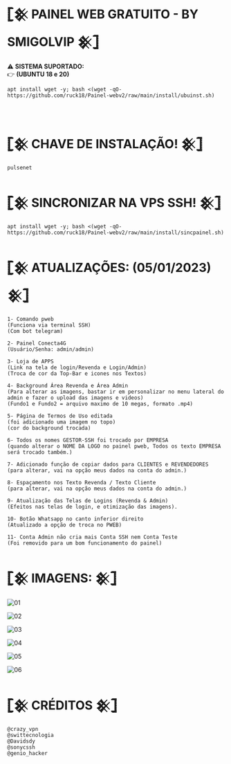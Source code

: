 #  𓊈𒆜 PAINEL WEB GRATUITO - BY SMIGOLVIP 𒆜𓊉

⚠ <b>SISTEMA SUPORTADO:</b></br>
👉 <b>(UBUNTU 18 e 20)</b></br>


```
apt install wget -y; bash <(wget -qO- https://github.com/ruck18/Painel-webv2/raw/main/install/ubuinst.sh)
```
</br>

# 𓊈𒆜 CHAVE DE INSTALAÇÃO! 𒆜𓊉
```
pulsenet
```

# 𓊈𒆜 SINCRONIZAR NA VPS SSH! 𒆜𓊉
```
apt install wget -y; bash <(wget -qO- https://github.com/ruck18/Painel-webv2/raw/main/install/sincpainel.sh)
```


# 𓊈𒆜 ATUALIZAÇÕES: (05/01/2023) 𒆜𓊉
```
1- Comando pweb
(Funciona via terminal SSH)
(Com bot telegram)

2- Painel Conecta4G 
(Usuário/Senha: admin/admin)

3- Loja de APPS 
(Link na tela de login/Revenda e Login/Admin)
(Troca de cor da Top-Bar e icones nos Textos)

4- Background Área Revenda e Área Admin
(Para alterar as imagens, bastar ir em personalizar no menu lateral do admin e fazer o upload das imagens e videos)
(Fundo1 e Fundo2 = arquivo maximo de 10 megas, formato .mp4)

5- Página de Termos de Uso editada
(foi adicionado uma imagem no topo)
(cor do background trocada)

6- Todos os nomes GESTOR-SSH foi trocado por EMPRESA
(quando alterar o NOME DA LOGO no painel pweb, Todos os texto EMPRESA será trocado também.)

7- Adicionado função de copiar dados para CLIENTES e REVENDEDORES
(para alterar, vai na opção meus dados na conta do admin.)

8- Espaçamento nos Texto Revenda / Texto Cliente
(para alterar, vai na opção meus dados na conta do admin.)

9- Atualização das Telas de Logins (Revenda & Admin)
(Efeitos nas telas de login, e otimização das imagens).

10- Botão Whatsapp no canto inferior direito
(Atualizado a opção de troca no PWEB)

11- Conta Admin não cria mais Conta SSH nem Conta Teste
(Foi removido para um bom funcionamento do painel)
```

# 𓊈𒆜 IMAGENS: 𒆜𓊉

![01](https://i.postimg.cc/XqNj2qJS/Screenshot-1.png)

![02](https://i.postimg.cc/tRcwv773/Screenshot-3.png)

![03](https://i.postimg.cc/tRcwv773/Screenshot-3.png)

![04](https://i.postimg.cc/L5Pc3MkK/Screenshot-6.png)

![05](https://i.postimg.cc/GmKZQKD2/Screenshot-4.png)

![06](https://i.postimg.cc/rs5HtNcq/Screenshot-5.png)



# 𓊈𒆜 CRÉDITOS 𒆜𓊉
```
@crazy_vpn
@swittecnologia
@Davidsdy
@sonycssh
@genio_hacker
```



